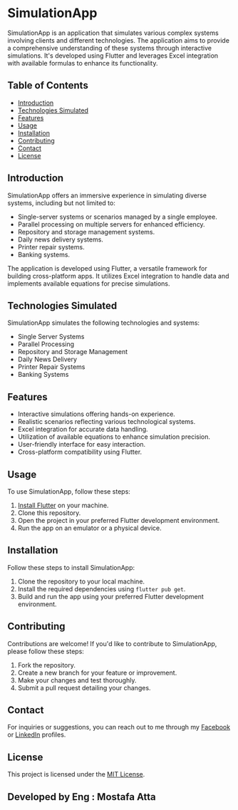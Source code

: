 # SimulationApp

SimulationApp is an application that simulates various complex systems involving clients and different technologies. The application aims to provide a comprehensive understanding of these systems through interactive simulations. It's developed using Flutter and leverages Excel integration with available formulas to enhance its functionality.

## Table of Contents
- [Introduction](#introduction)
- [Technologies Simulated](#technologies-simulated)
- [Features](#features)
- [Usage](#usage)
- [Installation](#installation)
- [Contributing](#contributing)
- [Contact](#contact)
- [License](#license)

## Introduction
SimulationApp offers an immersive experience in simulating diverse systems, including but not limited to:

- Single-server systems or scenarios managed by a single employee.
- Parallel processing on multiple servers for enhanced efficiency.
- Repository and storage management systems.
- Daily news delivery systems.
- Printer repair systems.
- Banking systems.

The application is developed using Flutter, a versatile framework for building cross-platform apps. It utilizes Excel integration to handle data and implements available equations for precise simulations.

## Technologies Simulated
SimulationApp simulates the following technologies and systems:
- Single Server Systems
- Parallel Processing
- Repository and Storage Management
- Daily News Delivery
- Printer Repair Systems
- Banking Systems

## Features
- Interactive simulations offering hands-on experience.
- Realistic scenarios reflecting various technological systems.
- Excel integration for accurate data handling.
- Utilization of available equations to enhance simulation precision.
- User-friendly interface for easy interaction.
- Cross-platform compatibility using Flutter.

## Usage
To use SimulationApp, follow these steps:
1. [Install Flutter](https://flutter.dev/docs/get-started/install) on your machine.
2. Clone this repository.
3. Open the project in your preferred Flutter development environment.
4. Run the app on an emulator or a physical device.

## Installation
Follow these steps to install SimulationApp:
1. Clone the repository to your local machine.
2. Install the required dependencies using `flutter pub get`.
3. Build and run the app using your preferred Flutter development environment.

## Contributing
Contributions are welcome! If you'd like to contribute to SimulationApp, please follow these steps:
1. Fork the repository.
2. Create a new branch for your feature or improvement.
3. Make your changes and test thoroughly.
4. Submit a pull request detailing your changes.

## Contact
For inquiries or suggestions, you can reach out to me through my [Facebook](https://www.facebook.com/mostafa.atta.9085) or [LinkedIn](https://www.linkedin.com/in/mostafa-3tta-5949581a2/) profiles.

## License
This project is licensed under the [MIT License](LICENSE).

## Developed by Eng : Mostafa Atta
